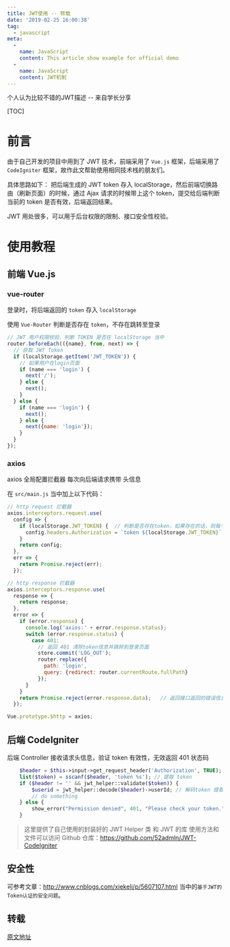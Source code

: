 ```yaml
---
title: JWT使用 -- 转载
date: '2019-02-25 16:00:38'
tag: 
  - javascript
meta:
  -
    name: JavaScript
    content: This article show example for official demo
  -
    name: JavaScript
    content: JWT机制
---
```


个人认为比较不错的JWT描述 -- 来自学长分享
<!-- more -->

[TOC] 

# 前言
由于自己开发的项目中用到了 JWT 技术，前端采用了 `Vue.js` 框架，后端采用了 `CodeIgniter` 框架，故作此文帮助使用相同技术栈的朋友们。

具体思路如下：
把后端生成的 JWT token 存入 localStorage，然后前端切换路由（刷新页面）的时候，通过 Ajax 请求的时候带上这个 token，提交给后端判断当前的 token 是否有效，后端返回结果。

JWT 用处很多，可以用于后台权限的限制、接口安全性校验。

# 使用教程
## 前端 Vue.js

### vue-router 
登录时，将后端返回的 `token` 存入 `localStorage`

使用 `Vue-Router` 判断是否存在 `token`，不存在跳转至登录

```javascript
// JWT 用户权限校验，判断 TOKEN 是否在 localStorage 当中
router.beforeEach(({name}, from, next) => {
  // 获取 JWT Token
  if (localStorage.getItem('JWT_TOKEN')) {
    // 如果用户在login页面
    if (name === 'login') {
      next('/');
    } else {
      next();
    }
  } else {
    if (name === 'login') {
      next();
    } else {
      next({name: 'login'});
    }
  }
});
```

### axios
axios 全局配置拦截器
每次向后端请求携带 头信息

在 `src/main.js` 当中加上以下代码：

```javascript
// http request 拦截器
axios.interceptors.request.use(
  config => {
    if (localStorage.JWT_TOKEN) {  // 判断是否存在token，如果存在的话，则每个http header都加上token
      config.headers.Authorization = `token ${localStorage.JWT_TOKEN}`;
    }
    return config;
  },
  err => {
    return Promise.reject(err);
  });

// http response 拦截器
axios.interceptors.response.use(
  response => {
    return response;
  },
  error => {
    if (error.response) {
      console.log('axios:' + error.response.status);
      switch (error.response.status) {
        case 401:
          // 返回 401 清除token信息并跳转到登录页面
          store.commit('LOG_OUT');
          router.replace({
            path: 'login',
            query: {redirect: router.currentRoute.fullPath}
          });
      }
    }
    return Promise.reject(error.response.data);   // 返回接口返回的错误信息
  });

Vue.prototype.$http = axios;
```


## 后端 CodeIgniter

后端 Controller 接收请求头信息，验证 token 有效性，无效返回 401 状态码

```php
    $header = $this->input->get_request_header('Authorization', TRUE); // 获取请求头 Authorization
	list($token) = sscanf($header, 'token %s'); // 提取 token
	if ($header != '' && jwt_helper::validate($token)) {
		$userid = jwt_helper::decode($header)->userId; // 解码token 提取 userId 字段
		// do something
	} else {
		show_error("Permission denied", 401, "Please check your token."); // 401错误
	}
```

> 这里提供了自己使用的封装好的 JWT Helper 类 和 JWT 的库 使用方法和文件可以访问 Github
> 仓库：https://github.com/52admln/JWT-CodeIgniter


## 安全性

可参考文章：http://www.cnblogs.com/xiekeli/p/5607107.html 当中的`基于JWT的Token认证的安全问题`。

## 转载

[原文地址](https://segmentfault.com/a/1190000010444825)
